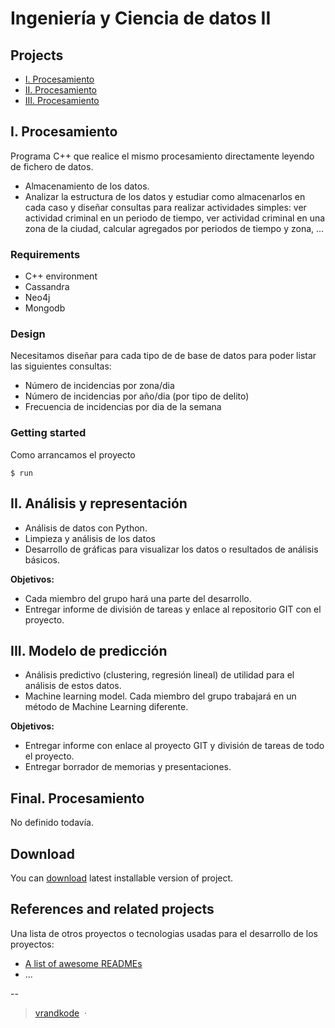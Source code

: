 # Ingeniería y Ciencia de datos II

## Projects

* [I. Procesamiento]()
* [II. Procesamiento]()
* [III. Procesamiento]()


## I. Procesamiento

Programa C++ que realice el mismo procesamiento directamente leyendo de fichero de datos.
* Almacenamiento de los datos. 
* Analizar la estructura de los datos y estudiar como almacenarlos en cada caso y diseñar consultas para realizar actividades simples: ver actividad criminal en un periodo de tiempo, ver actividad criminal en una zona de la ciudad, calcular agregados por periodos de tiempo y zona, ... 

### Requirements

* C++ environment
* Cassandra
* Neo4j
* Mongodb

### Design

Necesitamos diseñar para cada tipo de de base de datos para poder listar las siguientes consultas:

* Número de incidencias por zona/dia
* Número de incidencias por año/dia (por tipo de delito)
* Frecuencia de incidencias por dia de la semana


### Getting started
Como arrancamos el proyecto

```shell
$ run
```


## II. Análisis y representación

* Análisis de datos con Python. 
* Limpieza y análisis de los datos
* Desarrollo de gráficas para visualizar los datos o resultados de análisis básicos. 

**Objetivos:**

* Cada miembro del grupo hará una parte del desarrollo.
* Entregar informe de división de tareas y enlace al repositorio GIT con el proyecto.

## III. Modelo de predicción

* Análisis predictivo (clustering, regresión lineal) de utilidad para el análisis de estos datos. 
* Machine learning model. Cada miembro del grupo trabajará en un método de Machine Learning diferente. 


**Objetivos:**
* Entregar informe con enlace al proyecto GIT y división de tareas de todo el proyecto.  
* Entregar borrador de memorias y presentaciones.

## Final. Procesamiento
No definido todavía.


## Download

You can [download](https://github.com/orial/grupo_Spark/releases/tag/v0.1) latest installable version of project.


## References and related projects

Una lista de otros proyectos o tecnologias usadas para el desarrollo de los proyectos:

- [A list of awesome READMEs](https://github.com/matiassingers/awesome-readme)
- ...

--

> [vrandkode](http://vrandkode.net) &nbsp;&middot;&nbsp;
